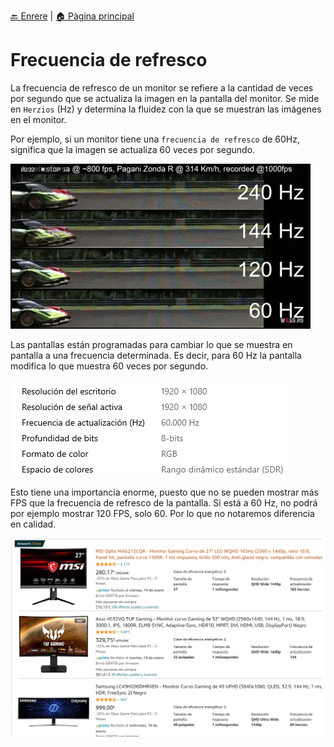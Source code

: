 [🔙 Enrere](../) | [🏠 Pàgina principal](http://danimrprofe.github.io/apuntes/)

# Frecuencia de refresco

La frecuencia de refresco de un monitor se refiere a la cantidad de veces por segundo que se actualiza la imagen en la pantalla del monitor. Se mide en ``Herzios`` (Hz) y determina la fluidez con la que se muestran las imágenes en el monitor.

Por ejemplo, si un monitor tiene una ``frecuencia de refresco`` de 60Hz, significa que la imagen se actualiza 60 veces por segundo.

![imagen](img/frecuencia-refresco.gif)

Las pantallas están programadas para cambiar lo que se muestra en pantalla a una frecuencia determinada. Es decir, para 60 Hz la pantalla modifica lo que muestra 60 veces por segundo.

![imagen](media/image69.png)

Esto tiene una importancia enorme, puesto que no se pueden mostrar más FPS que la frecuencia de refresco de la pantalla. Si está a 60 Hz, no podrá por ejemplo mostrar 120 FPS, solo 60. Por lo que no notaremos diferencia en calidad.

![imagen](media/image70.png)